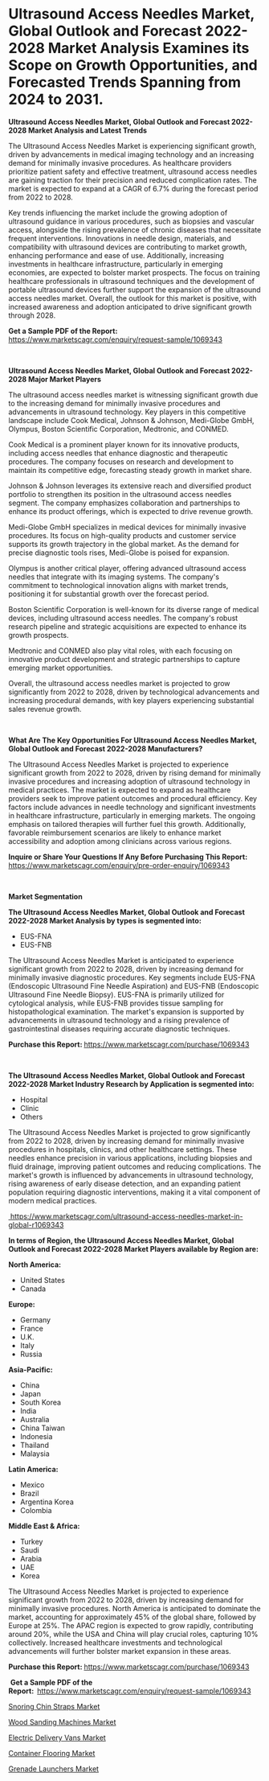 <p><h1>Ultrasound Access Needles Market, Global Outlook and Forecast 2022-2028 Market Analysis Examines its Scope on Growth Opportunities, and Forecasted Trends Spanning from 2024 to 2031.</h1></p><p><strong>Ultrasound Access Needles Market, Global Outlook and Forecast 2022-2028 Market Analysis and Latest Trends</strong></p>
<p><p>The Ultrasound Access Needles Market is experiencing significant growth, driven by advancements in medical imaging technology and an increasing demand for minimally invasive procedures. As healthcare providers prioritize patient safety and effective treatment, ultrasound access needles are gaining traction for their precision and reduced complication rates. The market is expected to expand at a CAGR of 6.7% during the forecast period from 2022 to 2028.</p><p>Key trends influencing the market include the growing adoption of ultrasound guidance in various procedures, such as biopsies and vascular access, alongside the rising prevalence of chronic diseases that necessitate frequent interventions. Innovations in needle design, materials, and compatibility with ultrasound devices are contributing to market growth, enhancing performance and ease of use. Additionally, increasing investments in healthcare infrastructure, particularly in emerging economies, are expected to bolster market prospects. The focus on training healthcare professionals in ultrasound techniques and the development of portable ultrasound devices further support the expansion of the ultrasound access needles market. Overall, the outlook for this market is positive, with increased awareness and adoption anticipated to drive significant growth through 2028.</p></p>
<p><strong>Get a Sample PDF of the Report:&nbsp;</strong> <a href="https://www.marketscagr.com/enquiry/request-sample/1069343?utm_campaign=1197&utm_medium=2&utm_source=Github&utm_content=ia&utm_term=04122024&utm_id=ultrasound-access-needles-market-global-outlook-and-forecast-2022-2028">https://www.marketscagr.com/enquiry/request-sample/1069343</a></p>
<p>&nbsp;</p>
<p><strong>Ultrasound Access Needles Market, Global Outlook and Forecast 2022-2028 Major Market Players</strong></p>
<p><p>The ultrasound access needles market is witnessing significant growth due to the increasing demand for minimally invasive procedures and advancements in ultrasound technology. Key players in this competitive landscape include Cook Medical, Johnson & Johnson, Medi-Globe GmbH, Olympus, Boston Scientific Corporation, Medtronic, and CONMED.</p><p>Cook Medical is a prominent player known for its innovative products, including access needles that enhance diagnostic and therapeutic procedures. The company focuses on research and development to maintain its competitive edge, forecasting steady growth in market share.</p><p>Johnson & Johnson leverages its extensive reach and diversified product portfolio to strengthen its position in the ultrasound access needles segment. The company emphasizes collaboration and partnerships to enhance its product offerings, which is expected to drive revenue growth.</p><p>Medi-Globe GmbH specializes in medical devices for minimally invasive procedures. Its focus on high-quality products and customer service supports its growth trajectory in the global market. As the demand for precise diagnostic tools rises, Medi-Globe is poised for expansion.</p><p>Olympus is another critical player, offering advanced ultrasound access needles that integrate with its imaging systems. The company's commitment to technological innovation aligns with market trends, positioning it for substantial growth over the forecast period.</p><p>Boston Scientific Corporation is well-known for its diverse range of medical devices, including ultrasound access needles. The company's robust research pipeline and strategic acquisitions are expected to enhance its growth prospects.</p><p>Medtronic and CONMED also play vital roles, with each focusing on innovative product development and strategic partnerships to capture emerging market opportunities.</p><p>Overall, the ultrasound access needles market is projected to grow significantly from 2022 to 2028, driven by technological advancements and increasing procedural demands, with key players experiencing substantial sales revenue growth.</p></p>
<p>&nbsp;</p>
<p><strong>What Are The Key Opportunities For Ultrasound Access Needles Market, Global Outlook and Forecast 2022-2028 Manufacturers?</strong></p>
<p><p>The Ultrasound Access Needles Market is projected to experience significant growth from 2022 to 2028, driven by rising demand for minimally invasive procedures and increasing adoption of ultrasound technology in medical practices. The market is expected to expand as healthcare providers seek to improve patient outcomes and procedural efficiency. Key factors include advances in needle technology and significant investments in healthcare infrastructure, particularly in emerging markets. The ongoing emphasis on tailored therapies will further fuel this growth. Additionally, favorable reimbursement scenarios are likely to enhance market accessibility and adoption among clinicians across various regions.</p></p>
<p><strong>Inquire or Share Your Questions If Any Before Purchasing This Report:</strong> <a href="https://www.marketscagr.com/enquiry/pre-order-enquiry/1069343?utm_campaign=1197&utm_medium=2&utm_source=Github&utm_content=ia&utm_term=04122024&utm_id=ultrasound-access-needles-market-global-outlook-and-forecast-2022-2028">https://www.marketscagr.com/enquiry/pre-order-enquiry/1069343</a></p>
<p>&nbsp;</p>
<p><strong>Market Segmentation</strong></p>
<p><strong>The Ultrasound Access Needles Market, Global Outlook and Forecast 2022-2028 Market Analysis by types is segmented into:</strong></p>
<p><ul><li>EUS-FNA</li><li>EUS-FNB</li></ul></p>
<p><p>The Ultrasound Access Needles Market is anticipated to experience significant growth from 2022 to 2028, driven by increasing demand for minimally invasive diagnostic procedures. Key segments include EUS-FNA (Endoscopic Ultrasound Fine Needle Aspiration) and EUS-FNB (Endoscopic Ultrasound Fine Needle Biopsy). EUS-FNA is primarily utilized for cytological analysis, while EUS-FNB provides tissue sampling for histopathological examination. The market's expansion is supported by advancements in ultrasound technology and a rising prevalence of gastrointestinal diseases requiring accurate diagnostic techniques.</p></p>
<p><strong>Purchase this Report:&nbsp;</strong><a href="https://www.marketscagr.com/purchase/1069343?utm_campaign=1197&utm_medium=2&utm_source=Github&utm_content=ia&utm_term=04122024&utm_id=ultrasound-access-needles-market-global-outlook-and-forecast-2022-2028">https://www.marketscagr.com/purchase/1069343</a></p>
<p>&nbsp;</p>
<p><strong>The Ultrasound Access Needles Market, Global Outlook and Forecast 2022-2028 Market Industry Research by Application is segmented into:</strong></p>
<p><ul><li>Hospital</li><li>Clinic</li><li>Others</li></ul></p>
<p><p>The Ultrasound Access Needles Market is projected to grow significantly from 2022 to 2028, driven by increasing demand for minimally invasive procedures in hospitals, clinics, and other healthcare settings. These needles enhance precision in various applications, including biopsies and fluid drainage, improving patient outcomes and reducing complications. The market's growth is influenced by advancements in ultrasound technology, rising awareness of early disease detection, and an expanding patient population requiring diagnostic interventions, making it a vital component of modern medical practices.</p></p>
<p><a href="https://www.marketscagr.com/ultrasound-access-needles-market-in-global-r1069343?utm_campaign=1197&utm_medium=2&utm_source=Github&utm_content=ia&utm_term=04122024&utm_id=ultrasound-access-needles-market-global-outlook-and-forecast-2022-2028">&nbsp;https://www.marketscagr.com/ultrasound-access-needles-market-in-global-r1069343</a></p>
<p><strong>In terms of Region, the Ultrasound Access Needles Market, Global Outlook and Forecast 2022-2028 Market Players available by Region are:</strong></p>
<p>
    <p> <strong> North America: </strong>
        <ul>
            <li>United States</li>
            <li>Canada</li>
        </ul>
        </p> 
    <p> <strong> Europe: </strong>
        <ul>
            <li>Germany</li>
            <li>France</li>
            <li>U.K.</li>
            <li>Italy</li>
            <li>Russia</li>
        </ul>
        </p> 
    <p> <strong> Asia-Pacific: </strong>
        <ul>
            <li>China</li>
            <li>Japan</li>
            <li>South Korea</li>
            <li>India</li>
            <li>Australia</li>
            <li>China Taiwan</li>
            <li>Indonesia</li>
            <li>Thailand</li>
            <li>Malaysia</li>
        </ul>
        </p> 
    <p> <strong> Latin America: </strong>
        <ul>
            <li>Mexico</li>
            <li>Brazil</li>
            <li>Argentina Korea</li>
            <li>Colombia</li>
        </ul>
        </p> 
    <p> <strong> Middle East & Africa: </strong>
        <ul>
            <li>Turkey</li>
            <li>Saudi</li>
            <li>Arabia</li>
            <li>UAE</li>
            <li>Korea</li>
        </ul>
    </p>
    </p>
<p><p>The Ultrasound Access Needles Market is projected to experience significant growth from 2022 to 2028, driven by increasing demand for minimally invasive procedures. North America is anticipated to dominate the market, accounting for approximately 45% of the global share, followed by Europe at 25%. The APAC region is expected to grow rapidly, contributing around 20%, while the USA and China will play crucial roles, capturing 10% collectively. Increased healthcare investments and technological advancements will further bolster market expansion in these areas.</p></p>
<p><strong>Purchase this Report: </strong><a href="https://www.marketscagr.com/purchase/1069343?utm_campaign=1197&utm_medium=2&utm_source=Github&utm_content=ia&utm_term=04122024&utm_id=ultrasound-access-needles-market-global-outlook-and-forecast-2022-2028">https://www.marketscagr.com/purchase/1069343</a></p>
<p>&nbsp;<strong>Get a Sample PDF of the Report:&nbsp;&nbsp;</strong><a href="https://www.marketscagr.com/enquiry/request-sample/1069343?utm_campaign=1197&utm_medium=2&utm_source=Github&utm_content=ia&utm_term=04122024&utm_id=ultrasound-access-needles-market-global-outlook-and-forecast-2022-2028">https://www.marketscagr.com/enquiry/request-sample/1069343</a></p>
<p><strong></strong></p>
<p><p><a href="https://www.linkedin.com/pulse/snoring-chin-straps-market-outlook-forecast-from-2024-yungc?utm_campaign=1197&utm_medium=2&utm_source=Github&utm_content=ia&utm_term=04122024&utm_id=ultrasound-access-needles-market-global-outlook-and-forecast-2022-2028">Snoring Chin Straps Market</a></p><p><a href="https://www.linkedin.com/pulse/global-wood-sanding-machines-market-exploring-share-trends-xqxre?utm_campaign=1197&utm_medium=2&utm_source=Github&utm_content=ia&utm_term=04122024&utm_id=ultrasound-access-needles-market-global-outlook-and-forecast-2022-2028">Wood Sanding Machines Market</a></p><p><a href="https://issuu.com/reportprime-2/docs/electric-delivery-vans-market-size-2030.pptx?utm_campaign=1197&utm_medium=2&utm_source=Github&utm_content=ia&utm_term=04122024&utm_id=ultrasound-access-needles-market-global-outlook-and-forecast-2022-2028">Electric Delivery Vans Market</a></p><p><a href="https://issuu.com/reportprime-2/docs/container-flooring-market-size-2030.pptx?utm_campaign=1197&utm_medium=2&utm_source=Github&utm_content=ia&utm_term=04122024&utm_id=ultrasound-access-needles-market-global-outlook-and-forecast-2022-2028">Container Flooring Market</a></p><p><a href="https://www.linkedin.com/pulse/grenade-launchers-market-velocity-132-cagr-trajectory-2024-2031-zcvqe?utm_campaign=1197&utm_medium=2&utm_source=Github&utm_content=ia&utm_term=04122024&utm_id=ultrasound-access-needles-market-global-outlook-and-forecast-2022-2028">Grenade Launchers Market</a></p></p>